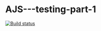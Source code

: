 # AJS---testing-part-1

[![Build status](https://ci.appveyor.com/api/projects/status/kda3dgo61sgti4vd?svg=true)](https://ci.appveyor.com/project/Ildar2805/ajs-testing-part-1)
